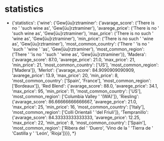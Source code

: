 # statistics #

* {'statistics': {'wine': {'Gew[üu]rztraminer': {'avarage_score': ('There is no '
                                                                 'such wine as',
                                                                 'Gew[üu]rztraminer'),
                                               'avarege_price': ('There is no '
                                                                 'such wine as',
                                                                 'Gew[üu]rztraminer'),
                                               'max_price': ('There is no such '
                                                             'wine as',
                                                             'Gew[üu]rztraminer'),
                                               'min_price': ('There is no such '
                                                             'wine as',
                                                             'Gew[üu]rztraminer'),
                                               'most_common_country': ('There '
                                                                       'is no '
                                                                       'such '
                                                                       'wine '
                                                                       'as',
                                                                       'Gew[üu]rztraminer'),
                                               'most_common_region': ('There '
                                                                      'is no '
                                                                      'such '
                                                                      'wine as',
                                                                      'Gew[üu]rztraminer')},
                         'Madera': {'avarage_score': 87.0,
                                    'avarege_price': 21.0,
                                    'max_price': 21,
                                    'min_price': 21,
                                    'most_common_country': ['US'],
                                    'most_common_region': ['Madera']},
                         'Merlot': {'avarage_score': 84.9090909090909,
                                    'avarege_price': 13.9,
                                    'max_price': 20,
                                    'min_price': 8,
                                    'most_common_country': ['Spain', 'France'],
                                    'most_common_region': ['Bordeaux']},
                         'Red Blend': {'avarage_score': 88.0,
                                       'avarege_price': 34.1,
                                       'max_price': 95,
                                       'min_price': 11,
                                       'most_common_country': ['US'],
                                       'most_common_region': ['Columbia Valley '
                                                              '(WA)']},
                         'Riesling': {'avarage_score': 86.66666666666667,
                                      'avarege_price': 21.0,
                                      'max_price': 25,
                                      'min_price': 16,
                                      'most_common_country': ['Italy'],
                                      'most_common_region': ['Colli Orientali '
                                                             'del Friuli']},
                         'Tempranillo': {'avarage_score': 84.33333333333333,
                                         'avarege_price': 12.25,
                                         'max_price': 22,
                                         'min_price': 8,
                                         'most_common_country': ['Spain'],
                                         'most_common_region': ['Ribera del '
                                                                'Duero',
                                                                'Vino de la '
                                                                'Tierra de '
                                                                'Castilla y '
                                                                'León',
                                                                'Rioja']}}},
*}
